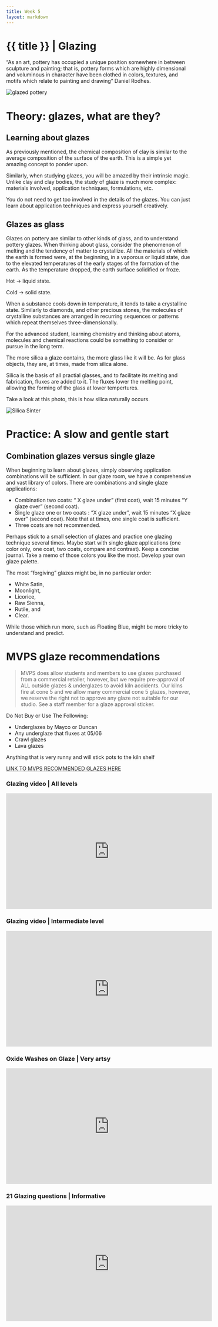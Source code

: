 ```yaml
---
title: Week 5
layout: markdown
---
```


<h1 class = "mt-20 font-light">{{ title }} | Glazing</h1>


<p class = "indent-5 md:px-5  italic text-2xl md:text-3xl  uppercase tracking-wide leading-loose"> 
“As an art, pottery has occupied a unique position somewhere in between sculpture and painting; that is, pottery forms which are highly dimensional and voluminous in character have been clothed in colors, textures, and motifs which relate to painting and drawing” Daniel Rodhes.
</p>

<!-- This page is authored in markdown at `src/{{ title|lower|replace(" ", "-") }}.md` -->
<!-- https://www.youtube.com/watch?v=PWPpEMykEac -->


  <div class="grid gap-4">
  <img src="https://images.unsplash.com/photo-1632800617920-438c80d7efc3?ixlib=rb-1.2.1&ixid=MnwxMjA3fDB8MHxwaG90by1wYWdlfHx8fGVufDB8fHx8&auto=format&fit=crop&w=2835&q=80"  class="w-screen"  alt="glazed pottery">
  </div>


# Theory: glazes, what are they?
## Learning about glazes

As previously mentioned, the chemical composition of clay is similar to the average composition of the surface of the earth. This is a simple yet amazing concept to ponder upon. 

Similarly, when studying glazes, you will be amazed by their intrinsic magic. Unlike clay and clay bodies, the study of glaze is much more complex: materials involved, application techniques, formulations, etc. 

You do not need to get too involved in the details of the glazes. You can just learn about application techniques and express yourself creatively. 

## Glazes as glass

Glazes on pottery are similar to other kinds of glass, and to understand pottery glazes. When thinking about glass, consider the phenomenon of melting and the tendency of matter to crystallize. All the materials of which the earth is formed were, at the beginning, in a vaporous or liquid state, due to the elevated temperatures of the early stages of the formation of the earth. 
As the temperature dropped, the earth surface solidified or froze. 

Hot → liquid state.

Cold → solid state. 


When a substance cools down in temperature, it tends to take a crystalline state. Similarly to diamonds, and other precious stones, the molecules of crystalline substances are arranged in recurring sequences or patterns which repeat themselves three-dimensionally. 

For the advanced student, learning chemistry and thinking about atoms, molecules and chemical reactions could be something to consider or pursue in the long term. 

The more silica a glaze contains, the more glass like it will be. As for glass objects, they are, at times, made from silica alone. 

Silica is the basis of all practial glasses, and to facilitate its melting and fabrication, fluxes are added to it. The fluxes lower the melting point, allowing the forming of the glass at lower tempertures. 

Take a look at this photo, this is how silica naturally occurs.

  <div class="grid gap-4">
  <img src="https://external-content.duckduckgo.com/iu/?u=https%3A%2F%2Fprd-wret.s3.us-west-2.amazonaws.com%2Fassets%2Fpalladium%2Fproduction%2Fs3fs-public%2Fstyles%2Ffull_width%2Fpublic%2Fvhp_img3297.jpg&f=1&nofb=1"  class="w-screen"  alt="Silica Sinter">
  </div>


# Practice: A slow and gentle start

## Combination glazes versus single glaze
When beginning to learn about glazes, simply observing application combinations will be sufficient. 
In our glaze room, we have a comprehensive and vast library of colors. There are combinations and single glaze applications:
- Combination two coats: “ X glaze under” (first coat), wait 15 minutes “Y glaze over” (second coat).
- Single glaze one or two coats : “X glaze under”, wait 15 minutes “X glaze over” (second coat). Note that at times, one single coat is sufficient. 
- Three coats are not recommended. 


Perhaps stick to a small selection of glazes and practice one glazing technique several times. 
Maybe start with single glaze applications (one color only, one coat, two coats, compare and contrast).
Keep a concise journal. Take a memo of those colors you like the most. Develop your own glaze palette.

The most “forgiving” glazes might be, in no particular order: 
- White Satin, 
- Moonlight, 
- Licorice, 
- Raw Sienna, 
- Rutile, and 
- Clear. 
  
 While those which run more, such as Floating Blue, might be more tricky to understand and predict. 

# MVPS glaze recommendations 



>  MVPS does allow students and members to use glazes purchased from a commercial retailer, however, but we require pre-approval of ALL outside glazes & underglazes to avoid kiln accidents. Our kilns fire at cone 5 and we allow many commercial cone 5 glazes, however, we reserve the right not to approve any glaze not suitable for our studio. See a staff member for a glaze approval sticker. 

Do Not Buy or Use The Following:
- Underglazes by Mayco or Duncan
- Any underglaze that fluxes at 05/06
- Crawl glazes
- Lava glazes

Anything that is very runny and will stick pots to the kiln shelf

<a href="https://www.millvalleypottersstudio.com/commercial-glaze-guide" class="hover:bg-orange-300 hover:underline cursor-pointer" target="_blank">
 LINK TO MVPS RECOMMENDED GLAZES HERE

</a>




### Glazing video | All levels

  <div class="aspect-w-16 aspect-h-9 ">
    <iframe width="560" height="315" src="https://www.youtube.com/embed/zw8rN3x5iLA?start=707" title="YouTube video player" frameborder="0" allow="accelerometer; autoplay; clipboard-write; encrypted-media; gyroscope; picture-in-picture" allowfullscreen></iframe>
  </div> 


  ### Glazing video | Intermediate level

  <div class="aspect-w-16 aspect-h-9 ">
    <iframe width="560" height="315" src="https://www.youtube.com/embed/e-XfYvcD58c" title="YouTube video player" frameborder="0" allow="accelerometer; autoplay; clipboard-write; encrypted-media; gyroscope; picture-in-picture" allowfullscreen></iframe>
  </div> 


### Oxide Washes on Glaze | Very artsy

  <div class="aspect-w-16 aspect-h-9 ">
    <iframe width="560" height="315" src="https://www.youtube.com/embed/7HPfVjS7w5I" title="YouTube video player" frameborder="0" allow="accelerometer; autoplay; clipboard-write; encrypted-media; gyroscope; picture-in-picture" allowfullscreen></iframe>
  </div> 


### 21 Glazing questions | Informative

 <div class="aspect-w-16 aspect-h-9">
<iframe width="560" height="315" src="https://www.youtube.com/embed/sjL6JN88Kzc" title="YouTube video player" frameborder="0" allow="accelerometer; autoplay; clipboard-write; encrypted-media; gyroscope; picture-in-picture" allowfullscreen></iframe>
  </div> 

